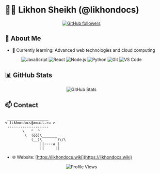 # 👨‍💻 Likhon Sheikh (@likhondocs)

<div align="center">

[![GitHub followers](https://img.shields.io/github/followers/likhondocs?label=Follow&style=social)](https://github.com/likhondocs)

</div>

## 🚀 About Me
- 🌱 Currently learning: Advanced web technologies and cloud computing


</div>

<div align="center">

![JavaScript](https://img.shields.io/badge/-JavaScript-F7DF1E?style=flat-square&logo=javascript&logoColor=black)
![React](https://img.shields.io/badge/-React-61DAFB?style=flat-square&logo=react&logoColor=black)
![Node.js](https://img.shields.io/badge/-Node.js-339933?style=flat-square&logo=node.js&logoColor=white)
![Python](https://img.shields.io/badge/-Python-3776AB?style=flat-square&logo=python&logoColor=white)
![Git](https://img.shields.io/badge/-Git-F05032?style=flat-square&logo=git&logoColor=white)
![VS Code](https://img.shields.io/badge/-VS%20Code-007ACC?style=flat-square&logo=visual-studio-code&logoColor=white)

</div>

## 📊 GitHub Stats

<div align="center">
  <img src="https://github-readme-stats.vercel.app/api?username=likhondocs&show_icons=true&count_private=true&hide_border=true&theme=radical" alt="GitHub Stats" />
</div>

## 📫 Contact
```
 ___________________
< likhondocs@xmail.ru >
 -------------------
        \   ^__^
         \  (oo)\_______
            (__)\       )\/\
                ||----w |
                ||     ||
```
- 🌐 Website: [https://likhondocs.wiki](https://likhondocs.wiki)

<div align="center">
  <img src="https://komarev.com/ghpvc/?username=likhondocs&label=Profile%20Views&color=0e75b6&style=flat" alt="Profile Views" />
</div>
